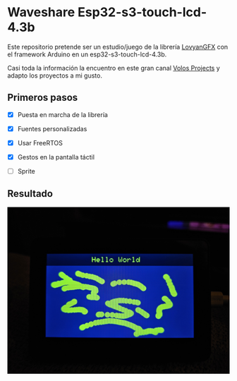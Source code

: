 # Waveshare Esp32-s3-touch-lcd-4.3b

Este repositorio pretende ser un estudio/juego de la librería 
[LovyanGFX](https://github.com/lovyan03/LovyanGFX) con el framework Arduino en un esp32-s3-touch-lcd-4.3b.

Casi toda la información la encuentro en este gran canal [Volos Projects](https://www.youtube.com/c/VolosProjects) y adapto los proyectos a mi gusto.

## Primeros pasos

- [x] Puesta en marcha de la librería
- [x] Fuentes personalizadas
- [x] Usar FreeRTOS 
- [x] Gestos en la pantalla táctil
- [ ] Sprite 
 

## Resultado

<div style="text-align: center;">

![](docs/img/result.jpg)

</div>